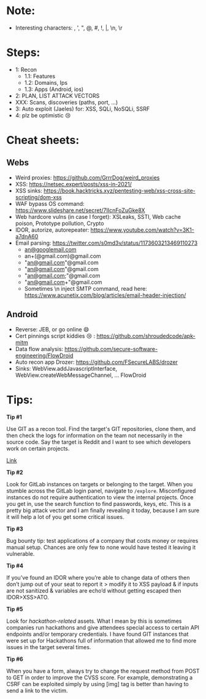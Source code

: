 # Note:
- Interesting characters: \, ', ", @, #, !, |, \n, \r

# Steps:

- 1: Recon
  + 1.1: Features
  + 1.2: Domains, Ips
  + 1.3: Apps (Android, ios)
- 2: PLAN, LIST ATTACK VECTORS
- XXX: Scans, discoveries (paths, port, ...) 
- 3: Auto exploit (Jaeles) for: XSS, SQLi, NoSQLi, SSRF
- 4: plz be optimistic :cry:

# Cheat sheets:

## Webs

- Weird proxies: https://github.com/GrrrDog/weird_proxies
- XSS: https://netsec.expert/posts/xss-in-2021/
- XSS sinks: https://book.hacktricks.xyz/pentesting-web/xss-cross-site-scripting/dom-xss
- WAF bypass OS command: https://www.slideshare.net/secret/7IIcnFoZuGke8X
- Web hardcore vulns (in case I forget): XSLeaks, SSTI, Web cache poison, Prototype pollution, Crypto
- IDOR, autorize, autorepeater: https://www.youtube.com/watch?v=3K1-a7dnA60
- Email parsing: https://twitter.com/s0md3v/status/1173603213469110273
  + an@googlemail.com
  + an+(@gmail.com)@gmail.com
  + "an@gmail.com"@gmail.com
  + "<an@gmail.com>"@gmail.com
  + "an@gmail.com;"@gmail.com
  + "an@gmail.com+"@gmail.com
  + Sometimes \n inject SMTP command, read here: https://www.acunetix.com/blog/articles/email-header-injection/

## Android

- Reverse: JEB, or go online :smile:
- Cert pinnings script kiddies :cry: : https://github.com/shroudedcode/apk-mitm
- Data flow analysis: https://github.com/secure-software-engineering/FlowDroid
- Auto recon app Drozer: https://github.com/FSecureLABS/drozer
- Sinks: WebView.addJavascriptInterface, WebView.createWebMessageChannel, ... FlowDroid

# Tips:

**Tip #1**

Use GIT as a recon tool. Find the target's GIT repositories, clone them, and then check the logs for information on the team not necessarily in the source code. Say the target is Reddit and I want to see which developers work on certain projects.

[Link](https://gist.github.com/EdOverflow/a9aad69a690d97a8da20cd4194ca6596 )

**Tip #2**

Look for GitLab instances on targets or belonging to the target. When you stumble across the GitLab login panel, navigate to `/explore`. Misconfigured instances do not require authentication to view the internal projects. Once you get in, use the search function to find passwords, keys, etc. This is a pretty big attack vector and I am finally revealing it today, because I am sure it will help a lot of you get some critical issues.

**Tip #3**

Bug bounty tip: test applications of a company that costs money or requires manual setup. Chances are only few to none would have tested it leaving it vulnerable. 

**Tip #4**

If you’ve found an IDOR where you’re able to change data of others then don’t jump out of your seat to report it > modify it to XSS payload & if inputs are not sanitized & variables are echo’d without getting escaped then IDOR>XSS>ATO.

**Tip #5**

Look for *hackathon-related* assets. What I mean by this is sometimes companies run hackathons and give attendees special access to certain API endpoints and/or temporary credentials. I have found GIT instances that were set up for Hackathons full of information that allowed me to find more issues in the target several times.

**Tip #6**

When you have a form, always try to change the request method from POST to GET in order to improve the CVSS score.
For example, demonstrating a CSRF can be exploited simply by using \[img\] tag is better than having to send a link to the victim.

